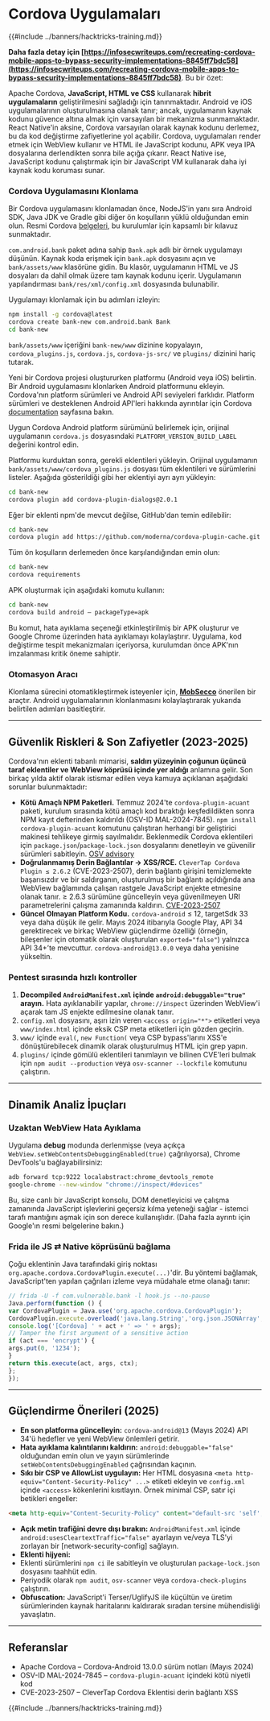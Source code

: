 # Cordova Uygulamaları

{{#include ../banners/hacktricks-training.md}}

**Daha fazla detay için [https://infosecwriteups.com/recreating-cordova-mobile-apps-to-bypass-security-implementations-8845ff7bdc58](https://infosecwriteups.com/recreating-cordova-mobile-apps-to-bypass-security-implementations-8845ff7bdc58)**. Bu bir özet:

Apache Cordova, **JavaScript, HTML ve CSS** kullanarak **hibrit uygulamaların** geliştirilmesini sağladığı için tanınmaktadır. Android ve iOS uygulamalarının oluşturulmasına olanak tanır; ancak, uygulamanın kaynak kodunu güvence altına almak için varsayılan bir mekanizma sunmamaktadır. React Native'in aksine, Cordova varsayılan olarak kaynak kodunu derlemez, bu da kod değiştirme zafiyetlerine yol açabilir. Cordova, uygulamaları render etmek için WebView kullanır ve HTML ile JavaScript kodunu, APK veya IPA dosyalarına derlendikten sonra bile açığa çıkarır. React Native ise, JavaScript kodunu çalıştırmak için bir JavaScript VM kullanarak daha iyi kaynak kodu koruması sunar.

### Cordova Uygulamasını Klonlama

Bir Cordova uygulamasını klonlamadan önce, NodeJS'in yanı sıra Android SDK, Java JDK ve Gradle gibi diğer ön koşulların yüklü olduğundan emin olun. Resmi Cordova [belgeleri](https://cordova.apache.org/docs/en/11.x/guide/cli/#install-pre-requisites-for-building), bu kurulumlar için kapsamlı bir kılavuz sunmaktadır.

`com.android.bank` paket adına sahip `Bank.apk` adlı bir örnek uygulamayı düşünün. Kaynak koda erişmek için `bank.apk` dosyasını açın ve `bank/assets/www` klasörüne gidin. Bu klasör, uygulamanın HTML ve JS dosyaları da dahil olmak üzere tam kaynak kodunu içerir. Uygulamanın yapılandırması `bank/res/xml/config.xml` dosyasında bulunabilir.

Uygulamayı klonlamak için bu adımları izleyin:
```bash
npm install -g cordova@latest
cordova create bank-new com.android.bank Bank
cd bank-new
```
`bank/assets/www` içeriğini `bank-new/www` dizinine kopyalayın, `cordova_plugins.js`, `cordova.js`, `cordova-js-src/` ve `plugins/` dizinini hariç tutarak.

Yeni bir Cordova projesi oluştururken platformu (Android veya iOS) belirtin. Bir Android uygulamasını klonlarken Android platformunu ekleyin. Cordova'nın platform sürümleri ve Android API seviyeleri farklıdır. Platform sürümleri ve desteklenen Android API'leri hakkında ayrıntılar için Cordova [documentation](https://cordova.apache.org/docs/en/11.x/guide/platforms/android/) sayfasına bakın.

Uygun Cordova Android platform sürümünü belirlemek için, orijinal uygulamanın `cordova.js` dosyasındaki `PLATFORM_VERSION_BUILD_LABEL` değerini kontrol edin.

Platformu kurduktan sonra, gerekli eklentileri yükleyin. Orijinal uygulamanın `bank/assets/www/cordova_plugins.js` dosyası tüm eklentileri ve sürümlerini listeler. Aşağıda gösterildiği gibi her eklentiyi ayrı ayrı yükleyin:
```bash
cd bank-new
cordova plugin add cordova-plugin-dialogs@2.0.1
```
Eğer bir eklenti npm'de mevcut değilse, GitHub'dan temin edilebilir:
```bash
cd bank-new
cordova plugin add https://github.com/moderna/cordova-plugin-cache.git
```
Tüm ön koşulların derlemeden önce karşılandığından emin olun:
```bash
cd bank-new
cordova requirements
```
APK oluşturmak için aşağıdaki komutu kullanın:
```bash
cd bank-new
cordova build android — packageType=apk
```
Bu komut, hata ayıklama seçeneği etkinleştirilmiş bir APK oluşturur ve Google Chrome üzerinden hata ayıklamayı kolaylaştırır. Uygulama, kod değiştirme tespit mekanizmaları içeriyorsa, kurulumdan önce APK'nın imzalanması kritik öneme sahiptir.

### Otomasyon Aracı

Klonlama sürecini otomatikleştirmek isteyenler için, **[MobSecco](https://github.com/Anof-cyber/MobSecco)** önerilen bir araçtır. Android uygulamalarının klonlanmasını kolaylaştırarak yukarıda belirtilen adımları basitleştirir.

---

## Güvenlik Riskleri & Son Zafiyetler (2023-2025)

Cordova'nın eklenti tabanlı mimarisi, **saldırı yüzeyinin çoğunun üçüncü taraf eklentiler ve WebView köprüsü içinde yer aldığı** anlamına gelir. Son birkaç yılda aktif olarak istismar edilen veya kamuya açıklanan aşağıdaki sorunlar bulunmaktadır:

* **Kötü Amaçlı NPM Paketleri.** Temmuz 2024'te `cordova-plugin-acuant` paketi, kurulum sırasında kötü amaçlı kod bıraktığı keşfedildikten sonra NPM kayıt defterinden kaldırıldı (OSV-ID MAL-2024-7845). `npm install cordova-plugin-acuant` komutunu çalıştıran herhangi bir geliştirici makinesi tehlikeye girmiş sayılmalıdır. Beklenmedik Cordova eklentileri için `package.json`/`package-lock.json` dosyalarını denetleyin ve güvenilir sürümleri sabitleyin. [OSV advisory](/)
* **Doğrulanmamış Derin Bağlantılar → XSS/RCE.** `CleverTap Cordova Plugin ≤ 2.6.2` (CVE-2023-2507), derin bağlantı girişini temizlemekte başarısızdır ve bir saldırganın, oluşturulmuş bir bağlantı açıldığında ana WebView bağlamında çalışan rastgele JavaScript enjekte etmesine olanak tanır. ≥ 2.6.3 sürümüne güncelleyin veya güvenilmeyen URI parametrelerini çalışma zamanında kaldırın. [CVE-2023-2507](/)
* **Güncel Olmayan Platform Kodu.** `cordova-android` ≤ 12, targetSdk 33 veya daha düşük ile gelir. Mayıs 2024 itibarıyla Google Play, API 34 gerektirecek ve birkaç WebView güçlendirme özelliği (örneğin, bileşenler için otomatik olarak oluşturulan `exported="false"`) yalnızca API 34+’te mevcuttur. `cordova-android@13.0.0` veya daha yenisine yükseltin.

### Pentest sırasında hızlı kontroller

1. **Decompiled `AndroidManifest.xml` içinde `android:debuggable="true"` arayın.** Hata ayıklanabilir yapılar, `chrome://inspect` üzerinden WebView'i açarak tam JS enjekte edilmesine olanak tanır.
2. `config.xml` dosyasını, aşırı izin veren `<access origin="*">` etiketleri veya `www/index.html` içinde eksik CSP meta etiketleri için gözden geçirin.
3. `www/` içinde `eval(`, `new Function(` veya CSP bypass'larını XSS'e dönüştürebilecek dinamik olarak oluşturulmuş HTML için grep yapın.
4. `plugins/` içinde gömülü eklentileri tanımlayın ve bilinen CVE'leri bulmak için `npm audit --production` veya `osv-scanner --lockfile` komutunu çalıştırın.

---

## Dinamik Analiz İpuçları

### Uzaktan WebView Hata Ayıklama

Uygulama **debug** modunda derlenmişse (veya açıkça `WebView.setWebContentsDebuggingEnabled(true)` çağrılıyorsa), Chrome DevTools'u bağlayabilirsiniz:
```bash
adb forward tcp:9222 localabstract:chrome_devtools_remote
google-chrome --new-window "chrome://inspect/#devices"
```
Bu, size canlı bir JavaScript konsolu, DOM denetleyicisi ve çalışma zamanında JavaScript işlevlerini geçersiz kılma yeteneği sağlar - istemci tarafı mantığını aşmak için son derece kullanışlıdır. (Daha fazla ayrıntı için Google'ın resmi belgelerine bakın.)

### Frida ile JS ⇄ Native köprüsünü bağlama

Çoğu eklentinin Java tarafındaki giriş noktası `org.apache.cordova.CordovaPlugin.execute(...)`'dir. Bu yöntemi bağlamak, JavaScript'ten yapılan çağrıları izleme veya müdahale etme olanağı tanır:
```javascript
// frida -U -f com.vulnerable.bank -l hook.js --no-pause
Java.perform(function () {
var CordovaPlugin = Java.use('org.apache.cordova.CordovaPlugin');
CordovaPlugin.execute.overload('java.lang.String','org.json.JSONArray','org.apache.cordova.CallbackContext').implementation = function(act, args, ctx) {
console.log('[Cordova] ' + act + ' => ' + args);
// Tamper the first argument of a sensitive action
if (act === 'encrypt') {
args.put(0, '1234');
}
return this.execute(act, args, ctx);
};
});
```
---

## Güçlendirme Önerileri (2025)

* **En son platforma güncelleyin:** `cordova-android@13` (Mayıs 2024) API 34'ü hedefler ve yeni WebView önlemleri getirir.
* **Hata ayıklama kalıntılarını kaldırın:** `android:debuggable="false"` olduğundan emin olun ve yayın sürümlerinde `setWebContentsDebuggingEnabled` çağrısından kaçının.
* **Sıkı bir CSP ve AllowList uygulayın:** Her HTML dosyasına `<meta http-equiv="Content-Security-Policy" ...>` etiketi ekleyin ve `config.xml` içinde `<access>` kökenlerini kısıtlayın. 
Örnek minimal CSP, satır içi betikleri engeller:
```html
<meta http-equiv="Content-Security-Policy" content="default-src 'self'; img-src 'self' data:; object-src 'none'; frame-ancestors 'none'">
```
* **Açık metin trafiğini devre dışı bırakın:** `AndroidManifest.xml` içinde `android:usesCleartextTraffic="false"` ayarlayın ve/veya TLS'yi zorlayan bir [network-security-config] sağlayın.
* **Eklenti hijyeni:**
* Eklenti sürümlerini `npm ci` ile sabitleyin ve oluşturulan `package-lock.json` dosyasını taahhüt edin.
* Periyodik olarak `npm audit`, `osv-scanner` veya `cordova-check-plugins` çalıştırın.
* **Obfuscation:** JavaScript'i Terser/UglifyJS ile küçültün ve üretim sürümlerinden kaynak haritalarını kaldırarak sıradan tersine mühendisliği yavaşlatın.

---

## Referanslar

* Apache Cordova – Cordova-Android 13.0.0 sürüm notları (Mayıs 2024)
* OSV-ID MAL-2024-7845 – `cordova-plugin-acuant` içindeki kötü niyetli kod
* CVE-2023-2507 – CleverTap Cordova Eklentisi derin bağlantı XSS

{{#include ../banners/hacktricks-training.md}}

